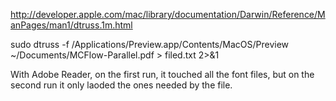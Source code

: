 http://developer.apple.com/mac/library/documentation/Darwin/Reference/ManPages/man1/dtruss.1m.html 

sudo dtruss -f /Applications/Preview.app/Contents/MacOS/Preview ~/Documents/MCFlow-Parallel.pdf > filed.txt 2>&1

With Adobe Reader, on the first run, it touched all the font files, but on the second run it only laoded the ones needed by the file.

